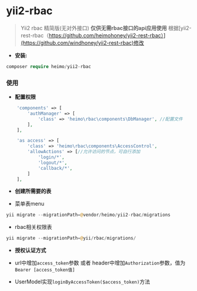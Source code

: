 # yii2-rbac

> Yii2 rbac 精简版(无对外接口) **仅供无需rbac接口的api应用使用**
> 根据[yii2-rest-rbac（https://github.com/heimohoney/yii2-rest-rbac）](https://github.com/windhoney/yii2-rest-rbac)修改
> 

- **安装:**

```php
composer require heimo/yii2-rbac
```

### **使用**

- **配置权限**
```php
    'components' => [
        'authManager' => [
            'class' => 'heimo\rbac\components\DbManager', //配置文件
        ],
    ],

    'as access' => [
        'class' => 'heimo\rbac\components\AccessControl',
        'allowActions' => [//允许访问的节点，可自行添加
            'login/*',
            'logout/*',
            'callback/*',
        ]
    ],
```


- **创建所需要的表**

 - 菜单表menu

```php
yii migrate --migrationPath=@vendor/heimo/yii2-rbac/migrations
```

 - rbac相关权限表

```php
yii migrate --migrationPath=@yii/rbac/migrations/
```

- **授权认证方式**

 - url中增加`access_token`参数 或者 header中增加`Authorization`参数，值为`Bearer [access_token值]`

 - UserModel实现`loginByAccessToken($access_token)`方法
